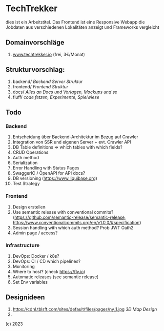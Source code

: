 # TechTrekker
dies ist ein Arbeitstitel. Das Frontend ist eine Responsive Webapp die Jobdaten aus verschiedenen Lokalitäten anzeigt und Frameworks vergleicht

## Domainvorschläge
1. www.techtrekker.io (frei, 3€/Monat)


## Strukturvorschlag:
1. backend/ *Backend Server Struktur* 
2. frontend/ *Frontend Struktur*
3. docs/ *Alles an Docs und Vorlagen, Mockups und so*
4. fluff/ *code fetzen, Experimente, Spielwiese*



## Todo
### Backend
1. Entscheidung über Backend-Architektur im Bezug auf Crawler
2. Integration von SSR und eigenen Server + evt. Crawler API
3. DB Table definitions => which tables with which fields?
4. CRUD Operations 
5. Auth method
6. Serialization
7. Error Handling with Status Pages
8. SwaggerIO / OpenAPI for API docs?
9. DB versioning (https://www.liquibase.org)
10. Test Strategy

### Frontend 
1. Design erstellen
2. Use semantic release with conventional commits? (https://github.com/semantic-release/semantic-release, https://www.conventionalcommits.org/en/v1.0.0/#specification)
3. Session handling with which auth method? Prob JWT Oath2
4. Admin page / access?

### Infrastructure
1. DevOps: Docker / k8s?
2. DevOps: CI / CD which pipelines? 
3. Monitoring
4. Where to host? (check https://fly.io)
5. Automatic releases (see semantic release)
6. Set Env variables 

## Designideen
1. https://cdnl.tblsft.com/sites/default/files/pages/ny_1.jpg *3D Map Design*
2. 


(c) 2023





